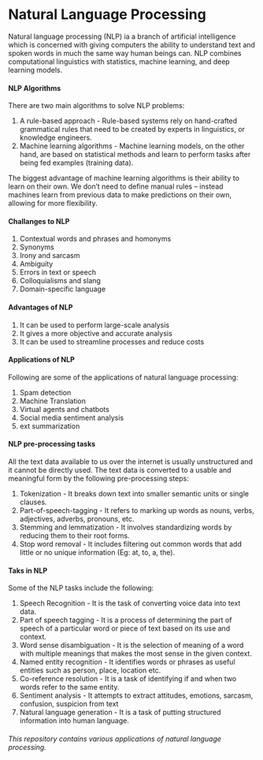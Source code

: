 # Natural Language Processing

Natural language processing (NLP) ia a branch of  artificial intelligence which is concerned with giving computers the ability to understand text and spoken words in much the same way human beings can. NLP combines computational linguistics with statistics, machine learning, and deep learning models. 


#### NLP Algorithms
There are two main algorithms to solve NLP problems:
1. A rule-based approach - Rule-based systems rely on hand-crafted grammatical rules that need to be created by experts in linguistics, or knowledge engineers. 
2. Machine learning algorithms - Machine learning models, on the other hand, are based on statistical methods and learn to perform tasks after being fed examples (training data).

The biggest advantage of machine learning algorithms is their ability to learn on their own. We don’t need to define manual rules – instead machines learn from previous data to make predictions on their own, allowing for more flexibility.


#### Challanges to NLP
1. Contextual words and phrases and homonyms
2. Synonyms
3. Irony and sarcasm
4. Ambiguity
5. Errors in text or speech
6. Colloquialisms and slang
7. Domain-specific language


#### Advantages of NLP
1. It can be used to perform large-scale analysis
2. It gives a more objective and accurate analysis
3. It can be used to streamline processes and reduce costs


#### Applications of NLP
Following are some of the applications of natural language processing:
1. Spam detection
2. Machine Translation
3. Virtual agents and chatbots
4. Social media sentiment analysis
5. ext summarization


#### NLP pre-processing tasks
All the text data available to us over the internet is usually unstructured and it cannot be directly used. The text data is converted to a usable and meaningful form by the following pre-processing steps:
1. Tokenization - It breaks down text into smaller semantic units or single clauses.
2. Part-of-speech-tagging - It refers to marking up words as nouns, verbs, adjectives, adverbs, pronouns, etc.
3. Stemming and lemmatization - It involves standardizing words by reducing them to their root forms.
4. Stop word removal - It includes filtering out common words that add little or no unique information (Eg: at, to, a, the).


#### Taks in NLP
Some of the NLP tasks include the following:
1. Speech Recognition - It is the task of converting voice data into text data.
2. Part of speech tagging - It is a process of determining the part of speech of a particular word or piece of text based on its use and context.
3. Word sense disambiguation - It is the selection of meaning of a word with multiple meanings that makes the most sense in the given context. 
4. Named entity recognition - It identifies words or phrases as useful entities such as person, place, location etc.
5. Co-reference resolution - It is a task of identifying if and when two words refer to the same entity.
6. Sentiment analysis - It attempts to extract attitudes, emotions, sarcasm, confusion, suspicion from text
7. Natural language generation - It is a task of putting structured information into human language.









###### This repository contains various applications of natural language processing.

